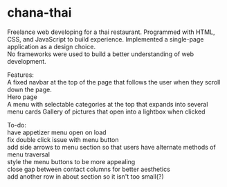 # chana-thai

Freelance web developing for a thai restaurant. Programmed with HTML, CSS, and JavaScript to build experience. Implemented a single-page application as a design choice.  
No frameworks were used to build a better understanding of web development.  


Features:  
A fixed navbar at the top of the page that follows the user when they scroll down the page.  
Hero page  
A menu with selectable categories at the top that expands into several menu cards
Gallery of pictures that open into a lightbox when clicked  


To-do:  
have appetizer menu open on load   
fix double click issue with menu button  
add side arrows to menu section so that users have alternate methods of menu traversal  
style the menu buttons to be more appealing  
close gap between contact columns for better aesthetics  
add another row in about section so it isn't too small(?)  
